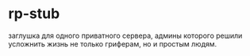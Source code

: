 # rp-stub
заглушка для одного приватного сервера, админы которого решили усложнить жизнь не только гриферам, но и простым людям.
